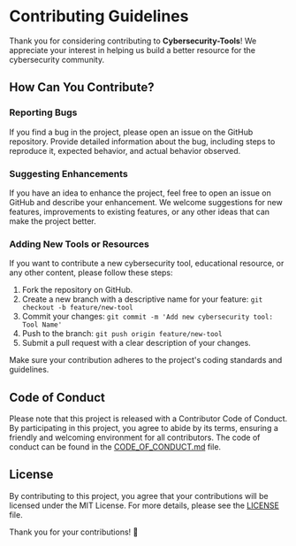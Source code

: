 # Contributing Guidelines

Thank you for considering contributing to **Cybersecurity-Tools**! We appreciate your interest in helping us build a better resource for the cybersecurity community.

## How Can You Contribute?

### Reporting Bugs

If you find a bug in the project, please open an issue on the GitHub repository. Provide detailed information about the bug, including steps to reproduce it, expected behavior, and actual behavior observed.

### Suggesting Enhancements

If you have an idea to enhance the project, feel free to open an issue on GitHub and describe your enhancement. We welcome suggestions for new features, improvements to existing features, or any other ideas that can make the project better.

### Adding New Tools or Resources

If you want to contribute a new cybersecurity tool, educational resource, or any other content, please follow these steps:

1. Fork the repository on GitHub.
2. Create a new branch with a descriptive name for your feature: `git checkout -b feature/new-tool`
3. Commit your changes: `git commit -m 'Add new cybersecurity tool: Tool Name'`
4. Push to the branch: `git push origin feature/new-tool`
5. Submit a pull request with a clear description of your changes.

Make sure your contribution adheres to the project's coding standards and guidelines.

## Code of Conduct

Please note that this project is released with a Contributor Code of Conduct. By participating in this project, you agree to abide by its terms, ensuring a friendly and welcoming environment for all contributors. The code of conduct can be found in the [CODE_OF_CONDUCT.md](CODE_OF_CONDUCT.md) file.

## License

By contributing to this project, you agree that your contributions will be licensed under the MIT License. For more details, please see the [LICENSE](license) file.

Thank you for your contributions! 🚀
